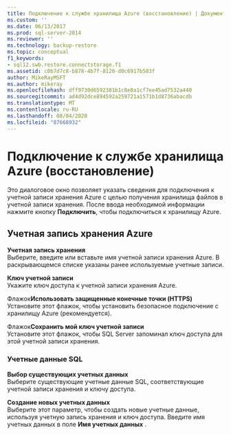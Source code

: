 ```yaml
---
title: Подключение к службе хранилища Azure (восстановление) | Документация Майкрософт
ms.custom: ''
ms.date: 06/13/2017
ms.prod: sql-server-2014
ms.reviewer: ''
ms.technology: backup-restore
ms.topic: conceptual
f1_keywords:
- sql12.swb.restore.connectstorage.f1
ms.assetid: c0b7d7c8-b878-4b7f-8120-d0c6917b583f
author: MikeRayMSFT
ms.author: mikeray
ms.openlocfilehash: dff9730d6592381b1c8e8a1cf7ee45ad7532a440
ms.sourcegitcommit: ad4d92dce894592a259721a1571b1d8736abacdb
ms.translationtype: MT
ms.contentlocale: ru-RU
ms.lasthandoff: 08/04/2020
ms.locfileid: "87668932"
---
```

# <a name="connect-to-azure-storage-restore"></a>Подключение к службе хранилища Azure (восстановление)
  Это диалоговое окно позволяет указать сведения для подключения к учетной записи хранения Azure с целью получения хранилища файлов в учетной записи хранения. После ввода необходимой информации нажмите кнопку **Подключить**, чтобы подключиться к хранилищу Azure.  
  
## <a name="azure-storage-account"></a>Учетная запись хранения Azure  
 **Учетная запись хранения**  
 Выберите, введите или вставьте имя учетной записи хранения Azure. В раскрывающемся списке указаны ранее используемые учетные записи.  
  
 **Ключ учетной записи**  
 Укажите ключ доступа к учетной записи хранения Azure.  
  
 Флажок**Использовать защищенные конечные точки (HTTPS)**  
 Установите этот флажок, чтобы установить безопасное подключение с хранилищу Azure (рекомендуется).  
  
 Флажок**Сохранить мой ключ учетной записи**  
 Установите этот флажок, чтобы SQL Server запоминал ключ доступа для этой учетной записи хранения.  
  
### <a name="sql-credential"></a>Учетные данные SQL  
 **Выбор существующих учетных данных**  
 Выберите существующие учетные данные SQL, соответствующие учетной записи хранения и ключу доступа.  
  
 **Создание новых учетных данных**  
 Выберите этот параметр, чтобы создать новые учетные данные, используя учетную запись хранения и ключ доступа. Введите имя учетных данных в поле **Имя учетных данных** .  
  
  
